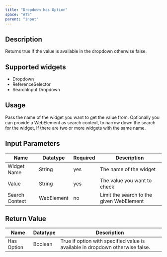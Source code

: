 ```yaml
---
title: "Dropdown has Option"
space: "ATS" 
parent: "input"
---
```


## Description

Returns true if the value is available in the dropdown otherwise false.

## Supported widgets

 + Dropdown
 + ReferenceSelector
 + SearchInput Dropdown

## Usage

Pass the name of the widget you want to get the value from.
Optionally you can provide a WebElement as search context, to narrow down the search for the widget, if there are two or more widgets with the same name.

## Input Parameters

Name | Datatype | Required | Description
--- | --- | --- | ---
Widget Name | String | yes | The name of the widget
Value | String | yes | The value you want to check
Search Context | WebElement | no | Limit the search to the given WebElement

## Return Value

Name | Datatype | Description
--- | --- | ---
Has Option | Boolean | True if option with specified value is available in dropdown otherwise false.
